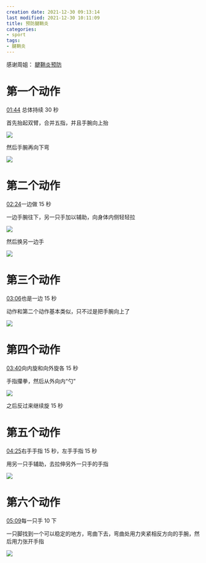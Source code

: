```yaml
---
creation date: 2021-12-30 09:13:14
last modified: 2021-12-30 10:11:09
title: 预防腱鞘炎
categories:
- sport
tags:
- 腱鞘炎
---
```


感谢周姐：
[腱鞘炎预防](https://www.youtube.com/watch?v=x-s5tCMV2rM)

# 第一个动作

[01:44](https://www.youtube.com/watch?v=x-s5tCMV2rM#t=104.30193009155273) 总体持续 30 秒

首先抬起双臂，合并五指，并且手腕向上抬

![](https://images-1259064069.cos.ap-guangzhou.myqcloud.com/images/20211230092900.png)

然后手腕再向下弯

![](https://images-1259064069.cos.ap-guangzhou.myqcloud.com/images/20211230093032.png)

# 第二个动作

[02:24](https://www.youtube.com/watch?v=x-s5tCMV2rM#t=144.9287149961853)一边做 15 秒

一边手腕往下，另一只手加以辅助，向身体内侧轻轻拉

![](https://images-1259064069.cos.ap-guangzhou.myqcloud.com/images/20211230094339.png)

然后换另一边手

![](https://images-1259064069.cos.ap-guangzhou.myqcloud.com/images/20211230094539.png)

# 第三个动作

[03:06](https://www.youtube.com/watch?v=x-s5tCMV2rM#t=186.9787969370575)也是一边 15 秒

动作和第二个动作基本类似，只不过是把手腕向上了

![](https://images-1259064069.cos.ap-guangzhou.myqcloud.com/images/20211230094522.png)

# 第四个动作

[03:40](https://www.youtube.com/watch?v=x-s5tCMV2rM#t=220.96897008010865)向内旋和向外旋各 15 秒

手指攥拳，然后从外向内“勺”

![](https://images-1259064069.cos.ap-guangzhou.myqcloud.com/images/20211230094948.png)

之后反过来继续旋 15 秒

# 第五个动作

[04:25](https://www.youtube.com/watch?v=x-s5tCMV2rM#t=265.53653793133543)右手手指 15 秒，左手手指 15 秒

用另一只手辅助，去拉伸另外一只手的手指

![](https://images-1259064069.cos.ap-guangzhou.myqcloud.com/images/20211230095144.png)

# 第六个动作

[05:09](https://www.youtube.com/watch?v=x-s5tCMV2rM#t=309.25523503433226)每一只手 10 下

一只脚找到一个可以稳定的地方，弯曲下去，弯曲处用力夹紧相反方向的手腕，然后用力张开手指

![](https://images-1259064069.cos.ap-guangzhou.myqcloud.com/images/20211230095542.png)

